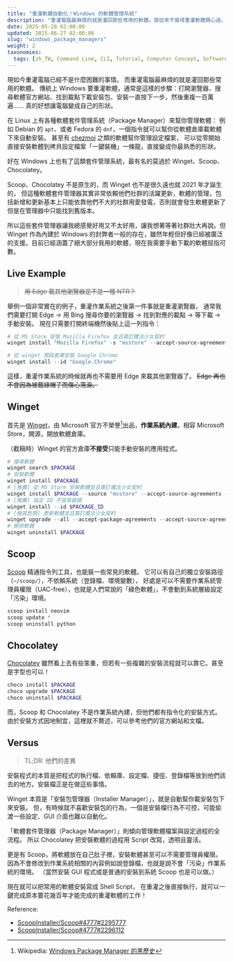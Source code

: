 ```yaml
---
title: "重灌軟體自動化！Windows 的軟體管理系統"
description: "重灌電腦最麻煩的就是灌回那些常用的軟體。我從來不覺得重灌軟體開心過。好在 Windows 上也有了軟體套件管理系統，讓我可以一鍵完成原本要花幾百年才能完成的重灌軟體的工作！"
date: 2025-05-28 02:00:00
updated: 2025-06-27 02:00:00
slug: "windows_package_managers"
weight: 2
taxonomies:
  tags: [zh_TW, Command Line, CLI, Tutorial, Computer Concept, Software]
---
```


現如今重灌電腦已經不是什麼困難的事情。
而重灌電腦最麻煩的就是灌回那些常用的軟體。
傳統上 Windows 要重灌軟體，通常是這樣的步驟：打開瀏覽器、搜尋軟體官方網站、找到載點下載安裝包、安裝一直按下一步，然後重複一百萬遍……
真的好想讓電腦變成自己的形狀。

在 Linux 上有各種軟體套件管理系統（Package Manager）來幫你管理軟體：
例如 Debian 的 `apt`、或者 Fedora 的 `dnf`，一個指令就可以幫你從軟體倉庫載軟體下來自動安裝。
甚至有 [chezmoi](https://www.chezmoi.io/) 之類的軟體幫你管理設定檔案，
可以從零開始直接安裝軟體到拷貝設定檔案「一鍵裝機」一條龍，直接變成你最熟悉的形狀。

好在 Windows 上也有了這類套件管理系統，最有名的莫過於 Winget、Scoop、Chocolatey。

Scoop、Chocolatey 不是原生的，而 Winget 也不是很久遠也就 2021 年才誕生的，
但這種軟體套件管理器其實非常依賴他們社群的活躍更新，軟體的管理，包括新增和更新基本上只能依靠他們不大的社群用愛發電，否則就會發生軟體更新了但是在管理器中只能找到舊版本。

所以這些套件管理器讓我總感覺好用又不太好用，讓我想著等著社群壯大再說。但 Winget 作為內建於 Windows 的封弊者一般的存在，雖然年輕但好像已經被廣泛的支援。目前已經涵蓋了絕大部分我用的軟體，現在我需要手動下載的軟體屈指可數。

## Live Example

> <del>用 Edge 載其他瀏覽器是不是一種 NTR？</del>

舉例一個非常實在的例子，重灌作業系統之後第一件事就是重灌瀏覽器，
通常我們需要打開 Edge -> 用 Bing 搜尋你要的瀏覽器 -> 找到對應的載點 -> 等下載 -> 手動安裝。
現在只需要打開終端機然後貼上這一列指令：

```powershell
# 從 MS Store 安裝 Mozilla Firefox 並且簽訂魔法少女契約
winget install "Mozilla Firefox" -s "msstore" --accept-source-agreements --accept-package-agreements
```

```powershell
# 從 winget 預設倉庫安裝 Google Chrome
winget install --id "Google.Chrome"
```

這樣，重灌作業系統的時候就再也不需要用 Edge 來載其他瀏覽器了。
<del>Edge 再也不會因為被戴綠帽子而傷心落淚。</del>

## Winget

首先是 [Winget][]，由 Microsoft 官方不榮譽[^1]出品，**作業系統內建**，相容 Microsoft Store，開源，開放軟體倉庫。

（截稿時）Winget 的官方倉庫**不接受**只能手動安裝的應用程式。

[Winget]: https://learn.microsoft.com/zh-tw/windows/package-manager/winget/

[^1]: Wikipedia: [Windows Package Manager 的黑歷史](https://en.wikipedia.org/wiki/Windows_Package_Manager#History)

```powershell
# 搜尋軟體
winget search $PACKAGE
# 安裝軟體
winget install $PACKAGE
# [推薦] 從 MS Store 安裝軟體並且簽訂魔法少女契約
winget install $PACKAGE --source "msstore" --accept-source-agreements --accept-package-agreements
# [推薦] 指定 ID 不容易裝錯
winget install --id $PACKAGE_ID
# [極其危險] 更新軟體並且簽訂魔法少女契約
winget upgrade --all --accept-package-agreements --accept-source-agreements
# 刪除軟體
winget uninstall $PACKAGE
```

## Scoop

[Scoop](https://scoop.sh/) 精通指令列工具，也能裝一些常見的軟體。
它可以有自己的獨立安裝路徑（`~/scoop/`），不依賴系統（登錄檔、環境變數），
好處是可以不需要作業系統管理員權限（UAC-free），也就是人們常說的「綠色軟體」，不會動到系統層級設定「污染」環境。

```powershell
scoop install neovim
scoop update *
scoop uninstall python
```

## Chocolatey

[Chocolatey](https://chocolatey.org/) 雖然看上去有些笨重，但若有一些複雜的安裝流程就可以靠它。甚至是字型也可以！

```powershell
choco install $PACKAGE
choco upgrade $PACKAGE
choco uninstall $PACKAGE
```

而，Scoop 和 Chocolatey 不是作業系統內建，但他們都有指令化的安裝方式。
由於安裝方式因地制宜，這裡就不贅述，可以參考他們的官方網站和文檔。

## Versus

> TL;DR: 他們的差異

安裝程式的本質是把程式的執行檔、依賴庫、設定檔、捷徑、登錄檔等放到他們該去的地方。安裝檔正是在做這些事情。

Winget 本質是「安裝包管理器（Installer Manager）」，就是自動幫你載安裝包下來安裝。
但，有時候就不喜歡安裝包的行為，一個是安裝檔行為不可控，可能偷渡一些設定、GUI 介面也難以自動化。

「軟體套件管理器（Package Manager）」則傾向管理軟體檔案與設定過程的全流程。
所以 Chocolatey 把安裝軟體的過程用 Script 改寫，透明且靈活。

更是有 Scoop，將軟體放在自己肚子裡，安裝軟體甚至可以不需要管理員權限。
因為不會修改到作業系統相關的內容例如說登錄檔，也就是說不會「污染」作業系統的環境。
（當然安裝 GUI 程式或是普通的安裝到系統 Scoop 也是可以做。）

現在就可以把常用的軟體安裝寫成 Shell Script，
在重灌之後直接執行，就可以一鍵完成原本要花幾百年才能完成的重灌軟體的工作！

Reference:

- [ScoopInstaller/Scoop#4777#2295777](https://github.com/ScoopInstaller/Scoop/discussions/4777#discussioncomment-2295777)
- [ScoopInstaller/Scoop#4777#2296112](https://github.com/ScoopInstaller/Scoop/discussions/4777#discussioncomment-2296112)
